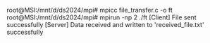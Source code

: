 root@MSI:/mnt/d/ds2024/mpi# mpicc file_transfer.c -o ft
root@MSI:/mnt/d/ds2024/mpi# mpirun -np 2 ./ft
[Client] File sent successfully
[Server] Data received and written to 'received_file.txt' successfully